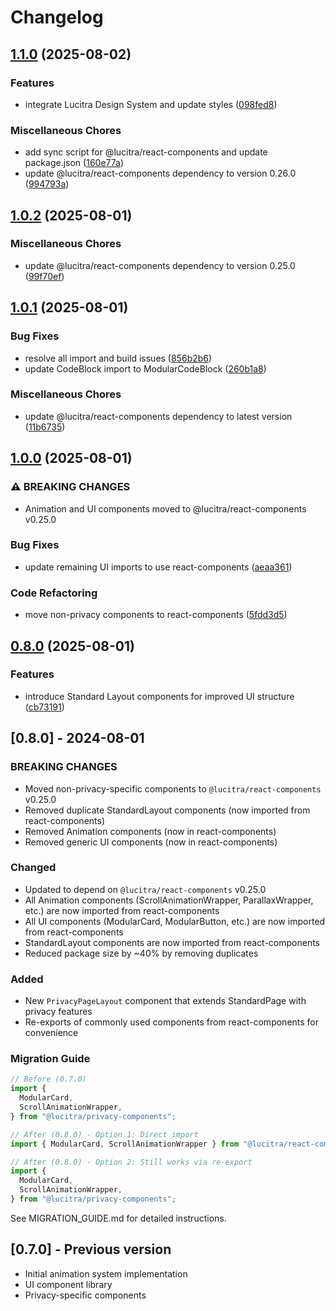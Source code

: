 # Changelog

## [1.1.0](https://github.com/lucitra/lucitra-privacy-components/compare/privacy-components-v1.0.2...privacy-components-v1.1.0) (2025-08-02)


### Features

* integrate Lucitra Design System and update styles ([098fed8](https://github.com/lucitra/lucitra-privacy-components/commit/098fed8f47a6ed9c84f24dce2dff8c78b9e42e5d))


### Miscellaneous Chores

* add sync script for @lucitra/react-components and update package.json ([160e77a](https://github.com/lucitra/lucitra-privacy-components/commit/160e77a3a5346d98519ee5ad2d614251423fde67))
* update @lucitra/react-components dependency to version 0.26.0 ([994793a](https://github.com/lucitra/lucitra-privacy-components/commit/994793a4b3a590f4b30f8e1cb656dc197eb9d961))

## [1.0.2](https://github.com/lucitra/lucitra-privacy-components/compare/privacy-components-v1.0.1...privacy-components-v1.0.2) (2025-08-01)


### Miscellaneous Chores

* update @lucitra/react-components dependency to version 0.25.0 ([99f70ef](https://github.com/lucitra/lucitra-privacy-components/commit/99f70ef589e4197bb822fedde006e47421b7cae5))

## [1.0.1](https://github.com/lucitra/lucitra-privacy-components/compare/privacy-components-v1.0.0...privacy-components-v1.0.1) (2025-08-01)


### Bug Fixes

* resolve all import and build issues ([856b2b6](https://github.com/lucitra/lucitra-privacy-components/commit/856b2b6c403e80b56091da74c8d9dd62ae7b62ca))
* update CodeBlock import to ModularCodeBlock ([260b1a8](https://github.com/lucitra/lucitra-privacy-components/commit/260b1a84ea6d4cba0c98d6240f6b5c02d2a861c9))


### Miscellaneous Chores

* update @lucitra/react-components dependency to latest version ([11b6735](https://github.com/lucitra/lucitra-privacy-components/commit/11b6735e66714464b69c8b0a21aed0c66d8d580d))

## [1.0.0](https://github.com/lucitra/lucitra-privacy-components/compare/privacy-components-v0.8.0...privacy-components-v1.0.0) (2025-08-01)


### ⚠ BREAKING CHANGES

* Animation and UI components moved to @lucitra/react-components v0.25.0

### Bug Fixes

* update remaining UI imports to use react-components ([aeaa361](https://github.com/lucitra/lucitra-privacy-components/commit/aeaa361bc1bf042ef70f6a84387fde73cc5ef74c))


### Code Refactoring

* move non-privacy components to react-components ([5fdd3d5](https://github.com/lucitra/lucitra-privacy-components/commit/5fdd3d59a54bd237eba8b71726540bccf5c8a040))

## [0.8.0](https://github.com/lucitra/lucitra-privacy-components/compare/privacy-components-v0.7.0...privacy-components-v0.8.0) (2025-08-01)

### Features

- introduce Standard Layout components for improved UI structure ([cb73191](https://github.com/lucitra/lucitra-privacy-components/commit/cb73191705d6acf3ce10882a39e1ec97249a4a3b))

## [0.8.0] - 2024-08-01

### BREAKING CHANGES

- Moved non-privacy-specific components to `@lucitra/react-components` v0.25.0
- Removed duplicate StandardLayout components (now imported from react-components)
- Removed Animation components (now in react-components)
- Removed generic UI components (now in react-components)

### Changed

- Updated to depend on `@lucitra/react-components` v0.25.0
- All Animation components (ScrollAnimationWrapper, ParallaxWrapper, etc.) are now imported from react-components
- All UI components (ModularCard, ModularButton, etc.) are now imported from react-components
- StandardLayout components are now imported from react-components
- Reduced package size by ~40% by removing duplicates

### Added

- New `PrivacyPageLayout` component that extends StandardPage with privacy features
- Re-exports of commonly used components from react-components for convenience

### Migration Guide

```javascript
// Before (0.7.0)
import {
  ModularCard,
  ScrollAnimationWrapper,
} from "@lucitra/privacy-components";

// After (0.8.0) - Option 1: Direct import
import { ModularCard, ScrollAnimationWrapper } from "@lucitra/react-components";

// After (0.8.0) - Option 2: Still works via re-export
import {
  ModularCard,
  ScrollAnimationWrapper,
} from "@lucitra/privacy-components";
```

See MIGRATION_GUIDE.md for detailed instructions.

## [0.7.0] - Previous version

- Initial animation system implementation
- UI component library
- Privacy-specific components
